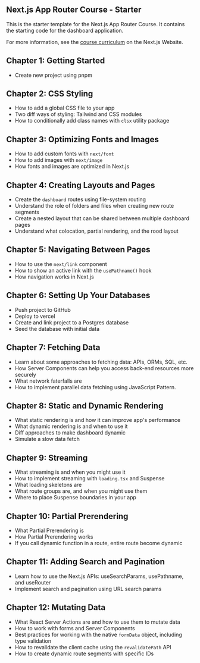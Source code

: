 ## Next.js App Router Course - Starter

This is the starter template for the Next.js App Router Course. It contains the starting code for the dashboard application.

For more information, see the [course curriculum](https://nextjs.org/learn) on the Next.js Website.

## Chapter 1: Getting Started
- Create new project using pnpm

## Chapter 2: CSS Styling
- How to add a global CSS file to your app
- Two diff ways of styling: Tailwind and CSS modules
- How to conditionally add class names with `clsx` utility package

## Chapter 3: Optimizing Fonts and Images
- How to add custom fonts with `next/font`
- How to add images with `next/image`
- How fonts and images are optimized in Next.js

## Chapter 4: Creating Layouts and Pages
- Create the `dashboard` routes using file-system routing
- Understand the role of folders and files when creating new route segments
- Create a nested layout that can be shared between multiple dashboard pages
- Understand what colocation, partial rendering, and the rood layout

## Chapter 5: Navigating Between Pages
- How to use the `next/link` component
- How to show an active link with the `usePathname()` hook
- How navigation works in Next.js

## Chapter 6: Setting Up Your Databases
- Push project to GitHub
- Deploy to vercel
- Create and link project to a Postgres database
- Seed the database with initial data

## Chapter 7: Fetching Data
- Learn about some approaches to fetching data: APIs, ORMs, SQL, etc.
- How Server Components can help you access back-end resources more securely
- What network faterfalls are
- How to implement parallel data fetching using JavaScript Pattern.

## Chapter 8: Static and Dynamic Rendering
- What static rendering is and how it can improve app's performance
- What dynamic rendering is and when to use it
- Diff approaches to make dashboard dynamic
- Simulate a slow data fetch

## Chapter 9: Streaming
- What streaming is and when you might use it
- How to implement streaming with `loading.tsx` and Suspense
- What loading skeletons are
- What route groups are, and when you might use them
- Where to place Suspense boundaries in your app

## Chapter 10: Partial Prerendering
- What Partial Prerendering is
- How Partial Prerendering works
- If you call dynamic function in a route, entire route become dynamic

## Chapter 11: Adding Search and Pagination
- Learn how to use the Next.js APIs: useSearchParams, usePathname, and useRouter
- Implement search and pagination using URL search params

## Chapter 12: Mutating Data
- What React Server Actions are and how to use them to mutate data
- How to work with forms and Server Components
- Best practices for working with the native `formData` object, including type validation
- How to revalidate the client cache using the `revalidatePath` API
- How to create dynamic route segments with specific IDs
